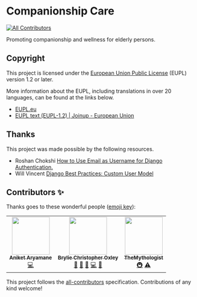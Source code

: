 # Companionship Care
<!-- ALL-CONTRIBUTORS-BADGE:START - Do not remove or modify this section -->
[![All Contributors](https://img.shields.io/badge/all_contributors-3-orange.svg?style=flat-square)](#contributors-)
<!-- ALL-CONTRIBUTORS-BADGE:END -->

Promoting companionship and wellness for elderly persons.

## Copyright

This project is licensed under the [European Union Public License](LICENSE) (EUPL) version 1.2 or later.

More information about the EUPL, including translations in over 20 languages, can be found at the links below.

- [EUPL.eu](https://www.eupl.eu/)
- [EUPL text (EUPL-1.2) | Joinup - European Union](https://joinup.ec.europa.eu/collection/eupl/eupl-text-eupl-12)

## Thanks

This project was made possible by the following resources.

- Roshan Chokshi [How to Use Email as Username for Django Authentication.](https://dev.to/chokshiroshan/how-to-use-email-as-username-for-django-authentication-8if)
- Will Vincent [Django Best Practices: Custom User Model](https://learndjango.com/tutorials/django-custom-user-model)

## Contributors ✨

Thanks goes to these wonderful people ([emoji key](https://allcontributors.org/docs/en/emoji-key)):

<!-- ALL-CONTRIBUTORS-LIST:START - Do not remove or modify this section -->
<!-- prettier-ignore-start -->
<!-- markdownlint-disable -->
<table>
  <tr>
    <td align="center"><a href="https://www.linkedin.com/in/anykate/"><img src="https://avatars.githubusercontent.com/u/1500690?v=4?s=100" width="100px;" alt=""/><br /><sub><b>Aniket Aryamane</b></sub></a><br /><a href="https://github.com/GeriLife/companionship-care/commits?author=anykate" title="Code">💻</a></td>
    <td align="center"><a href="http://linkedin.com/in/brylie-christopher-oxley/"><img src="https://avatars.githubusercontent.com/u/17307?v=4?s=100" width="100px;" alt=""/><br /><sub><b>Brylie Christopher Oxley</b></sub></a><br /><a href="#design-brylie" title="Design">🎨</a> <a href="https://github.com/GeriLife/companionship-care/commits?author=brylie" title="Documentation">📖</a> <a href="#ideas-brylie" title="Ideas, Planning, & Feedback">🤔</a> <a href="https://github.com/GeriLife/companionship-care/commits?author=brylie" title="Code">💻</a> <a href="#projectManagement-brylie" title="Project Management">📆</a></td>
    <td align="center"><a href="http://steamcommunity.com/id/lkx7_adhd"><img src="https://avatars.githubusercontent.com/u/29896527?v=4?s=100" width="100px;" alt=""/><br /><sub><b>TheMythologist</b></sub></a><br /><a href="#infra-TheMythologist" title="Infrastructure (Hosting, Build-Tools, etc)">🚇</a> <a href="https://github.com/GeriLife/companionship-care/commits?author=TheMythologist" title="Tests">⚠️</a></td>
  </tr>
</table>

<!-- markdownlint-restore -->
<!-- prettier-ignore-end -->

<!-- ALL-CONTRIBUTORS-LIST:END -->

This project follows the [all-contributors](https://github.com/all-contributors/all-contributors) specification. Contributions of any kind welcome!